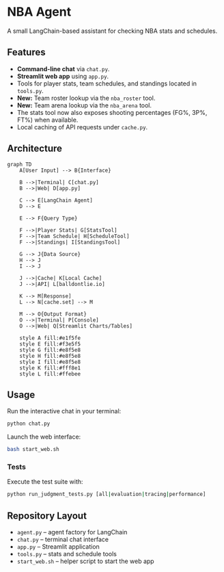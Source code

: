# NBA Agent

A small LangChain-based assistant for checking NBA stats and schedules.

## Features
- **Command-line chat** via `chat.py`.
- **Streamlit web app** using `app.py`.
- Tools for player stats, team schedules, and standings located in `tools.py`.
- **New:** Team roster lookup via the `nba_roster` tool.
- **New:** Team arena lookup via the `nba_arena` tool.
- The stats tool now also exposes shooting percentages (FG%, 3P%, FT%) when available.
- Local caching of API requests under `cache.py`.

## Architecture

```mermaid
graph TD
    A[User Input] --> B{Interface}
    
    B -->|Terminal| C[chat.py]
    B -->|Web| D[app.py]
    
    C --> E[LangChain Agent]
    D --> E
    
    E --> F{Query Type}
    
    F -->|Player Stats| G[StatsTool]
    F -->|Team Schedule| H[ScheduleTool] 
    F -->|Standings| I[StandingsTool]
    
    G --> J{Data Source}
    H --> J
    I --> J
    
    J -->|Cache| K[Local Cache]
    J -->|API| L[balldontlie.io]
    
    K --> M[Response]
    L --> N[cache.set] --> M
    
    M --> O{Output Format}
    O -->|Terminal| P[Console]
    O -->|Web| Q[Streamlit Charts/Tables]
    
    style A fill:#e1f5fe
    style E fill:#f3e5f5
    style G fill:#e8f5e8
    style H fill:#e8f5e8
    style I fill:#e8f5e8
    style K fill:#fff8e1
    style L fill:#ffebee
```

## Usage
Run the interactive chat in your terminal:
```bash
python chat.py
```

Launch the web interface:
```bash
bash start_web.sh
```

### Tests
Execute the test suite with:
```bash
python run_judgment_tests.py [all|evaluation|tracing|performance]
```

## Repository Layout
- `agent.py` – agent factory for LangChain
- `chat.py` – terminal chat interface
- `app.py` – Streamlit application
- `tools.py` – stats and schedule tools
- `start_web.sh` – helper script to start the web app

